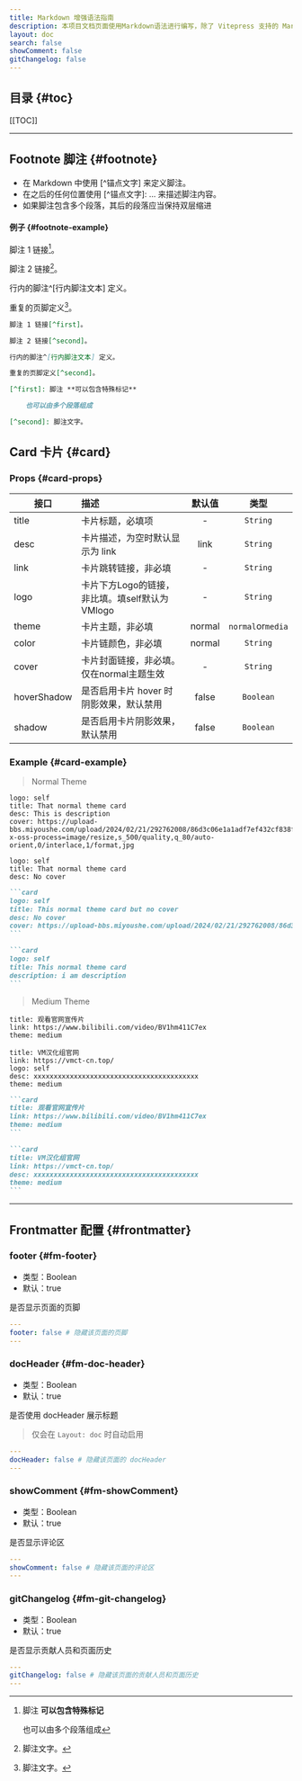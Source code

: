 ```yaml
---
title: Markdown 增强语法指南
description: 本项目文档页面使用Markdown语法进行编写，除了 Vitepress 支持的 Markdown 基础组件之外我们额外添加和实现了一些特有语法和组件并在此演示
layout: doc
search: false
showComment: false
gitChangelog: false
---
```


## 目录 {#toc}

[[TOC]]

---

## Footnote 脚注 {#footnote}

- 在 Markdown 中使用 [^锚点文字] 来定义脚注。
- 在之后的任何位置使用 [^锚点文字]: ... 来描述脚注内容。
- 如果脚注包含多个段落，其后的段落应当保持双层缩进

#### 例子 {#footnote-example}

脚注 1 链接[^first]。

脚注 2 链接[^second]。

行内的脚注^[行内脚注文本] 定义。

重复的页脚定义[^second]。

[^first]: 脚注 **可以包含特殊标记**

    也可以由多个段落组成

[^second]: 脚注文字。

```md
脚注 1 链接[^first]。

脚注 2 链接[^second]。

行内的脚注^[行内脚注文本] 定义。

重复的页脚定义[^second]。

[^first]: 脚注 **可以包含特殊标记**

    也可以由多个段落组成

[^second]: 脚注文字。
```

## Card 卡片 {#card}

### Props {#card-props}

| 接口        | 描述                                           | 默认值 |       类型        |
| ----------- | :--------------------------------------------- | :----: | :---------------: |
| title       | 卡片标题，必填项                               |   -    |     `String`      |
| desc        | 卡片描述，为空时默认显示为 link                |  link  |     `String`      |
| link        | 卡片跳转链接，非必填                           |   -    |     `String`      |
| logo        | 卡片下方Logo的链接，非比填。填self默认为VMlogo |   -    |     `String`      |
| theme       | 卡片主题，非必填                               | normal | `normal`or`media` |
| color       | 卡片链颜色，非必填                             | normal |     `String`      |
| cover       | 卡片封面链接，非必填。仅在normal主题生效       |   -    |     `String`      |
| hoverShadow | 是否启用卡片 hover 时阴影效果，默认禁用        | false  |     `Boolean`     |
| shadow      | 是否启用卡片阴影效果，默认禁用                 | false  |     `Boolean`     |

### Example {#card-example}

> Normal Theme

```card
logo: self
title: That normal theme card
desc: This is description
cover: https://upload-bbs.miyoushe.com/upload/2024/02/21/292762008/86d3c06e1a1adf7ef432cf838f7abb8c_7693471731342377565.png?x-oss-process=image/resize,s_500/quality,q_80/auto-orient,0/interlace,1/format,jpg
```

```card
logo: self
title: That normal theme card
desc: No cover
```

````md
```card
logo: self
title: This normal theme card but no cover
desc: No cover
cover: https://upload-bbs.miyoushe.com/upload/2024/02/21/292762008/86d3c06e1a1adf7ef432cf838f7abb8c_7693471731342377565.png?x-oss-process=image/resize,s_500/quality,q_80/auto-orient,0/interlace,1/format,jpg
```

```card
logo: self
title: This normal theme card
description: i am description
```
````

> Medium Theme

```card
title: 观看官网宣传片
link: https://www.bilibili.com/video/BV1hm411C7ex
theme: medium
```

```card
title: VM汉化组官网
link: https://vmct-cn.top/
logo: self
desc: xxxxxxxxxxxxxxxxxxxxxxxxxxxxxxxxxxxxxxxxx
theme: medium
```

````md
```card
title: 观看官网宣传片
link: https://www.bilibili.com/video/BV1hm411C7ex
theme: medium
```

```card
title: VM汉化组官网
link: https://vmct-cn.top/
desc: xxxxxxxxxxxxxxxxxxxxxxxxxxxxxxxxxxxxxxxxx
theme: medium
```
````

---

## Frontmatter 配置 {#frontmatter}

### footer {#fm-footer}

- 类型：Boolean
- 默认：true

是否显示页面的页脚

```yml
---
footer: false # 隐藏该页面的页脚
---
```

### docHeader {#fm-doc-header}

- 类型：Boolean
- 默认：true

是否使用 docHeader 展示标题

> 仅会在 `Layout: doc` 时自动启用

```yml
---
docHeader: false # 隐藏该页面的 docHeader
---
```

### showComment {#fm-showComment}

- 类型：Boolean
- 默认：true

是否显示评论区

```yml
---
showComment: false # 隐藏该页面的评论区
---
```

### gitChangelog {#fm-git-changelog}

- 类型：Boolean
- 默认：true

是否显示贡献人员和页面历史

```yml
---
gitChangelog: false # 隐藏该页面的贡献人员和页面历史
---
```
